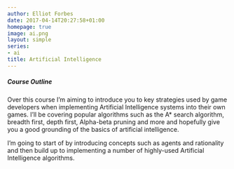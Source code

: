 ```yaml
---
author: Elliot Forbes
date: 2017-04-14T20:27:58+01:00
homepage: true
image: ai.png
layout: simple
series:
- ai
title: Artificial Intelligence
---
```


##### Course Outline

Over this course I’m aiming to introduce you to key strategies used by game developers when implementing Artificial Intelligence systems into their own games. I’ll be covering popular algorithms such as the A* search algorithm, breadth first, depth first,  Alpha-beta pruning and more and hopefully give you a good grounding of the basics of artificial intelligence.

I’m going to start of by introducing concepts such as agents and rationality and then build up to implementing a number of highly-used Artificial Intelligence algorithms. 
